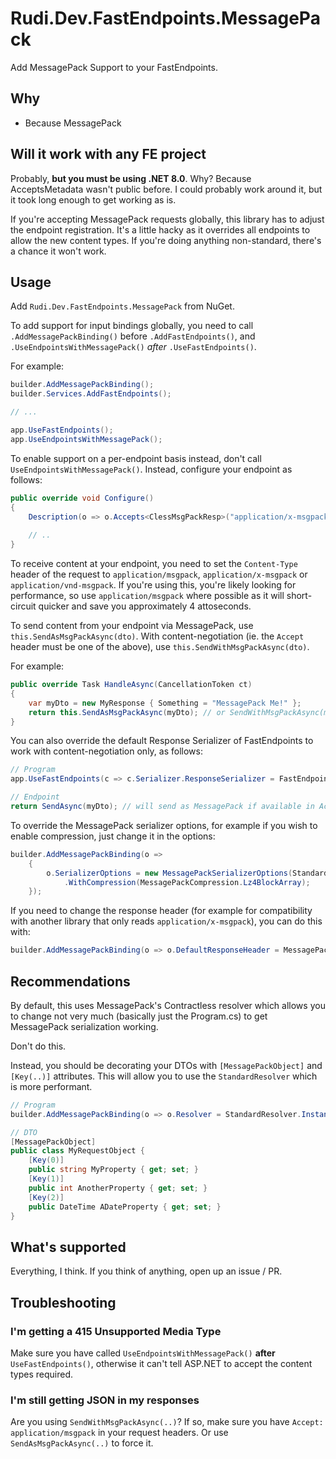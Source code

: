 # Rudi.Dev.FastEndpoints.MessagePack

Add MessagePack Support to your FastEndpoints.

## Why

- Because MessagePack

## Will it work with any FE project

Probably, **but you must be using .NET 8.0**. Why? Because AcceptsMetadata wasn't public before. I could probably work around it, but it took long enough to get working as is.

If you're accepting MessagePack requests globally, this library has to adjust the endpoint registration. It's a little hacky as it overrides all endpoints to allow the new content types. If you're doing anything non-standard, there's a chance it won't work.

## Usage

Add `Rudi.Dev.FastEndpoints.MessagePack` from NuGet.

To add support for input bindings globally, you need to call `.AddMessagePackBinding()` before `.AddFastEndpoints()`, and `.UseEndpointsWithMessagePack()` *after* `.UseFastEndpoints()`.

For example:
```csharp
builder.AddMessagePackBinding();
builder.Services.AddFastEndpoints();

// ...

app.UseFastEndpoints();
app.UseEndpointsWithMessagePack();
```

To enable support on a per-endpoint basis instead, don't call `UseEndpointsWithMessagePack()`. Instead, configure your endpoint as follows:

```csharp
public override void Configure()
{
    Description(o => o.Accepts<ClessMsgPackResp>("application/x-msgpack"));
    
    // ..
}
```

To receive content at your endpoint, you need to set the `Content-Type` header of the request to `application/msgpack`, `application/x-msgpack` or `application/vnd-msgpack`. If you're using this, you're likely looking for performance, so use `application/msgpack` where possible as it will short-circuit quicker and save you approximately 4 attoseconds.

To send content from your endpoint via MessagePack, use `this.SendAsMsgPackAsync(dto)`. With content-negotiation (ie. the `Accept` header must be one of the above), use `this.SendWithMsgPackAsync(dto)`.

For example:
```csharp
public override Task HandleAsync(CancellationToken ct)
{
    var myDto = new MyResponse { Something = "MessagePack Me!" };
    return this.SendAsMsgPackAsync(myDto); // or SendWithMsgPackAsync(myDto);
}
```

You can also override the default Response Serializer of FastEndpoints to work with content-negotiation only, as follows:

```csharp
// Program
app.UseFastEndpoints(c => c.Serializer.ResponseSerializer = FastEndpointsResponseSerializer.MessagePack);

// Endpoint
return SendAsync(myDto); // will send as MessagePack if available in Accept header, or JSON otherwise
```

To override the MessagePack serializer options, for example if you wish to enable compression, just change it in the options:

```csharp
builder.AddMessagePackBinding(o =>
    {
        o.SerializerOptions = new MessagePackSerializerOptions(StandardResolver.Instance)
            .WithCompression(MessagePackCompression.Lz4BlockArray);
    });
```

If you need to change the response header (for example for compatibility with another library that only reads `application/x-msgpack`), you can do this with:

```csharp
builder.AddMessagePackBinding(o => o.DefaultResponseHeader = MessagePackConstants.XContentType);
```


## Recommendations

By default, this uses MessagePack's Contractless resolver which allows you to change not very much (basically just the Program.cs) to get MessagePack serialization working.

Don't do this.

Instead, you should be decorating your DTOs with `[MessagePackObject]` and `[Key(..)]` attributes. This will allow you to use the `StandardResolver` which is more performant.

```csharp
// Program
builder.AddMessagePackBinding(o => o.Resolver = StandardResolver.Instance);

// DTO
[MessagePackObject]
public class MyRequestObject {
    [Key(0)]
    public string MyProperty { get; set; }
    [Key(1)]
    public int AnotherProperty { get; set; }
    [Key(2)]
    public DateTime ADateProperty { get; set; }
}
```

## What's supported

Everything, I think. If you think of anything, open up an issue / PR.

## Troubleshooting

### I'm getting a 415 Unsupported Media Type

Make sure you have called `UseEndpointsWithMessagePack()` **after** `UseFastEndpoints()`, otherwise it can't tell ASP.NET to accept the content types required.

### I'm still getting JSON in my responses

Are you using `SendWithMsgPackAsync(..)`? If so, make sure you have `Accept: application/msgpack` in your request headers. Or use `SendAsMsgPackAsync(..)` to force it.